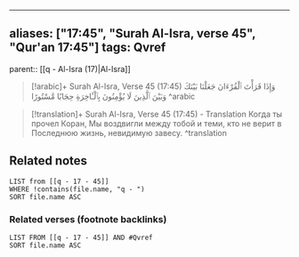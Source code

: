 
---
aliases: ["17:45", "Surah Al-Isra, verse 45", "Qur'an 17:45"]
tags: Qvref
---

parent:: [[q - Al-Isra (17)|Al-Isra]]

> [!arabic]+ Surah Al-Isra, Verse 45 (17:45)
> <span class="quran-arabic">وَإِذَا قَرَأْتَ ٱلْقُرْءَانَ جَعَلْنَا بَيْنَكَ وَبَيْنَ ٱلَّذِينَ لَا يُؤْمِنُونَ بِٱلْـَٔاخِرَةِ حِجَابًا مَّسْتُورًا</span>
^arabic

> [!translation]+ Surah Al-Isra, Verse 45 (17:45) - Translation
> Когда ты прочел Коран, Мы воздвигли между тобой и теми, кто не верит в Последнюю жизнь, невидимую завесу.
^translation



## Related notes
```dataview
LIST from [[q - 17 - 45]]
WHERE !contains(file.name, "q - ")
SORT file.name ASC
```

### Related verses (footnote backlinks)
```dataview
LIST FROM [[q - 17 - 45]] AND #Qvref
SORT file.name ASC
```

